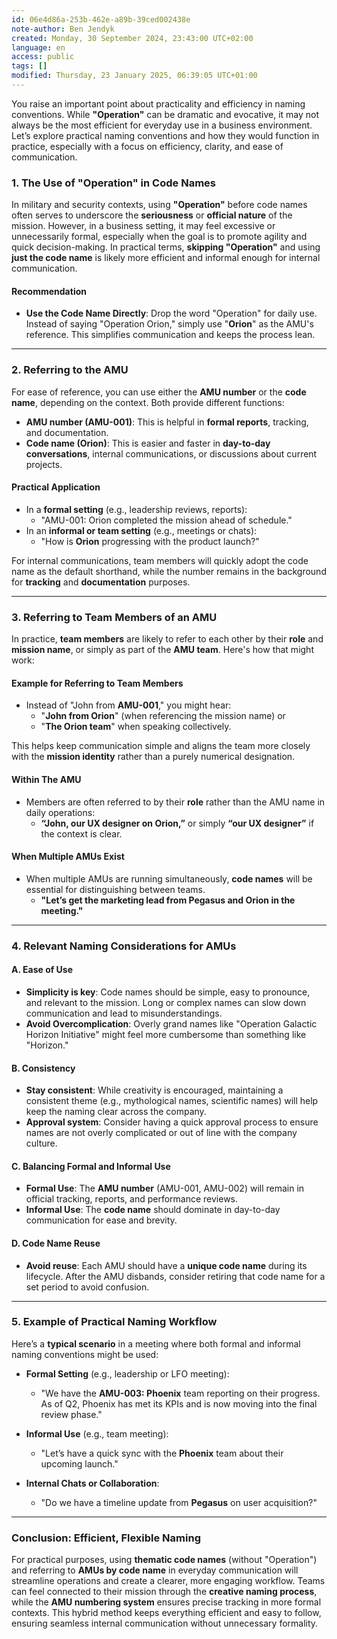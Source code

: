 ```yaml
---
id: 06e4d86a-253b-462e-a89b-39ced002438e
note-author: Ben Jendyk
created: Monday, 30 September 2024, 23:43:00 UTC+02:00
language: en
access: public
tags: []
modified: Thursday, 23 January 2025, 06:39:05 UTC+01:00
---
```


You raise an important point about practicality and efficiency in naming conventions. While **"Operation"** can be dramatic and evocative, it may not always be the most efficient for everyday use in a business environment. Let’s explore practical naming conventions and how they would function in practice, especially with a focus on efficiency, clarity, and ease of communication.

### **1. The Use of "Operation" in Code Names**

In military and security contexts, using **"Operation"** before code names often serves to underscore the **seriousness** or **official nature** of the mission. However, in a business setting, it may feel excessive or unnecessarily formal, especially when the goal is to promote agility and quick decision-making. In practical terms, **skipping "Operation"** and using **just the code name** is likely more efficient and informal enough for internal communication.

#### **Recommendation**

- **Use the Code Name Directly**: Drop the word "Operation" for daily use. Instead of saying "Operation Orion," simply use "**Orion**" as the AMU's reference. This simplifies communication and keeps the process lean.

---

### **2. Referring to the AMU**

For ease of reference, you can use either the **AMU number** or the **code name**, depending on the context. Both provide different functions:

- **AMU number (AMU-001)**: This is helpful in **formal reports**, tracking, and documentation.
- **Code name (Orion)**: This is easier and faster in **day-to-day conversations**, internal communications, or discussions about current projects.

#### **Practical Application**

- In a **formal setting** (e.g., leadership reviews, reports): 
  - "AMU-001: Orion completed the mission ahead of schedule."
- In an **informal or team setting** (e.g., meetings or chats): 
  - "How is **Orion** progressing with the product launch?"

For internal communications, team members will quickly adopt the code name as the default shorthand, while the number remains in the background for **tracking** and **documentation** purposes.

---

### **3. Referring to Team Members of an AMU**

In practice, **team members** are likely to refer to each other by their **role** and **mission name**, or simply as part of the **AMU team**. Here's how that might work:

#### Example for Referring to Team Members

- Instead of "John from **AMU-001**," you might hear:
  - "**John from Orion**" (when referencing the mission name) or
  - "**The Orion team**" when speaking collectively.

This helps keep communication simple and aligns the team more closely with the **mission identity** rather than a purely numerical designation.

#### **Within The AMU**

- Members are often referred to by their **role** rather than the AMU name in daily operations:
  - **“John, our UX designer on Orion,”** or simply **“our UX designer”** if the context is clear.

#### **When Multiple AMUs Exist**

- When multiple AMUs are running simultaneously, **code names** will be essential for distinguishing between teams.
  - **"Let’s get the marketing lead from Pegasus and Orion in the meeting."**

---

### **4. Relevant Naming Considerations for AMUs**

#### **A. Ease of Use**

- **Simplicity is key**: Code names should be simple, easy to pronounce, and relevant to the mission. Long or complex names can slow down communication and lead to misunderstandings.
- **Avoid Overcomplication**: Overly grand names like "Operation Galactic Horizon Initiative" might feel more cumbersome than something like "Horizon."

#### **B. Consistency**

- **Stay consistent**: While creativity is encouraged, maintaining a consistent theme (e.g., mythological names, scientific names) will help keep the naming clear across the company.
- **Approval system**: Consider having a quick approval process to ensure names are not overly complicated or out of line with the company culture.

#### **C. Balancing Formal and Informal Use**

- **Formal Use**: The **AMU number** (AMU-001, AMU-002) will remain in official tracking, reports, and performance reviews.
- **Informal Use**: The **code name** should dominate in day-to-day communication for ease and brevity.

#### **D. Code Name Reuse**

- **Avoid reuse**: Each AMU should have a **unique code name** during its lifecycle. After the AMU disbands, consider retiring that code name for a set period to avoid confusion.

---

### **5. Example of Practical Naming Workflow**

Here’s a **typical scenario** in a meeting where both formal and informal naming conventions might be used:

- **Formal Setting** (e.g., leadership or LFO meeting):
  - "We have the **AMU-003: Phoenix** team reporting on their progress. As of Q2, Phoenix has met its KPIs and is now moving into the final review phase."
  
- **Informal Use** (e.g., team meeting):
  - "Let’s have a quick sync with the **Phoenix** team about their upcoming launch."

- **Internal Chats or Collaboration**:
  - "Do we have a timeline update from **Pegasus** on user acquisition?"

---

### **Conclusion: Efficient, Flexible Naming**

For practical purposes, using **thematic code names** (without "Operation") and referring to **AMUs by code name** in everyday communication will streamline operations and create a clearer, more engaging workflow. Teams can feel connected to their mission through the **creative naming process**, while the **AMU numbering system** ensures precise tracking in more formal contexts. This hybrid method keeps everything efficient and easy to follow, ensuring seamless internal communication without unnecessary formality.
